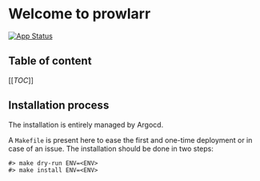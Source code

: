 # Welcome to prowlarr

[![App Status](https://argocd-internal.spirit-dev.net/api/badge?name=prowlarr-turingpi&revision=true&showAppName=true)](https://argocd-internal.spirit-dev.net/applications/prowlarr-turingpi)

## Table of content

[[_TOC_]]

## Installation process

The installation is entirely managed by Argocd.

A `Makefile` is present here to ease the first and one-time deployment or in case of an issue.
The installation should be done in two steps:

```shell
#> make dry-run ENV=<ENV>
#> make install ENV=<ENV>
```
